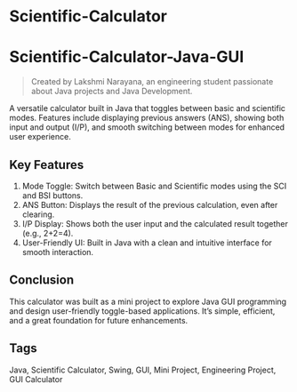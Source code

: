 # Scientific-Calculator
# **Scientific-Calculator-Java-GUI**
>Created by Lakshmi Narayana, an engineering student passionate about Java projects and Java Development.

A versatile calculator built in Java that toggles between basic and scientific modes. Features include displaying previous answers (ANS), showing both input and output (I/P), and smooth switching between modes for enhanced user experience.

## **Key Features**

1. Mode Toggle: Switch between Basic and Scientific modes using the SCI and BSI buttons.
2. ANS Button: Displays the result of the previous calculation, even after clearing.
3. I/P Display: Shows both the user input and the calculated result together (e.g., 2+2=4).
4. User-Friendly UI: Built in Java with a clean and intuitive interface for smooth interaction.

## **Conclusion**

This calculator was built as a mini project to explore Java GUI programming and design user-friendly toggle-based applications. It’s simple, efficient, and a great foundation for future enhancements.

## **Tags**

Java, Scientific Calculator, Swing, GUI, Mini Project, Engineering Project, GUI Calculator

